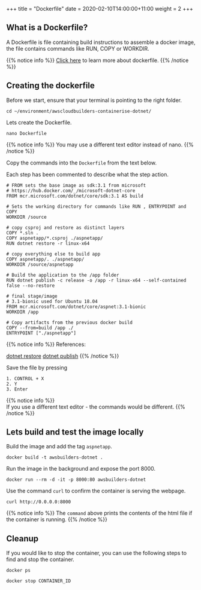 +++
title = "Dockerfile"
date = 2020-02-10T14:00:00+11:00
weight = 2
+++

## What is a Dockerfile?

A Dockerfile is file containing build instructions to assemble a docker image, the file contains commands like RUN, COPY or WORKDIR.

{{% notice info %}}
[Click here](https://docs.docker.com/engine/reference/builder/) to learn more about dockerfile.
{{% /notice %}}

## Creating the dockerfile

Before we start, ensure that your terminal is pointing to the right folder.

    cd ~/environment/awscloudbuilders-containerise-dotnet/
    
Lets create the Dockerfile.

    nano Dockerfile
    
{{% notice info %}}
You may use a different text editor instead of nano.
{{% /notice %}}

Copy the commands into the `Dockerfile` from the text below.

Each step has been commented to describe what the step action.

    # FROM sets the base image as sdk:3.1 from microsoft
    # https://hub.docker.com/_/microsoft-dotnet-core
    FROM mcr.microsoft.com/dotnet/core/sdk:3.1 AS build
    
    # Sets the working directory for commands like RUN , ENTRYPOINT and COPY
    WORKDIR /source
    
    # copy csproj and restore as distinct layers
    COPY *.sln .
    COPY aspnetapp/*.csproj ./aspnetapp/
    RUN dotnet restore -r linux-x64 
    
    # copy everything else to build app
    COPY aspnetapp/. ./aspnetapp/
    WORKDIR /source/aspnetapp
    
    # Build the application to the /app folder
    RUN dotnet publish -c release -o /app -r linux-x64 --self-contained false --no-restore
    
    # final stage/image
    # 3.1-bionic used for Ubuntu 18.04
    FROM mcr.microsoft.com/dotnet/core/aspnet:3.1-bionic
    WORKDIR /app
    
    # Copy artifacts from the previous docker build
    COPY --from=build /app ./
    ENTRYPOINT ["./aspnetapp"]
    
{{% notice info %}}
References:

[dotnet restore](https://docs.microsoft.com/en-us/dotnet/core/tools/dotnet-restore?tabs=netcore2x)
[dotnet publish](https://docs.microsoft.com/en-us/dotnet/core/tools/dotnet-publish?tabs=netcore21)
{{% /notice %}}

Save the file by pressing 

    1. CONTROL + X 
    2. Y
    3. Enter 

{{% notice info %}}  
If you use a different text editor - the commands would be different.
{{% /notice %}}

## Lets build and test the image locally 

Build the image and add the tag `aspnetapp`.

    docker build -t awsbuilders-dotnet .

Run the image in the background and expose the port 8000.

    docker run --rm -d -it -p 8000:80 awsbuilders-dotnet

Use the command `curl` to confirm the container is serving the webpage.

    curl http://0.0.0.0:8000
    
{{% notice info %}}
The `command` above prints the contents of the html file if the container is running.
{{% /notice %}}

## Cleanup

If you would like to stop the container, you can use the following steps to find and stop the container.

    docker ps

    docker stop CONTAINER_ID